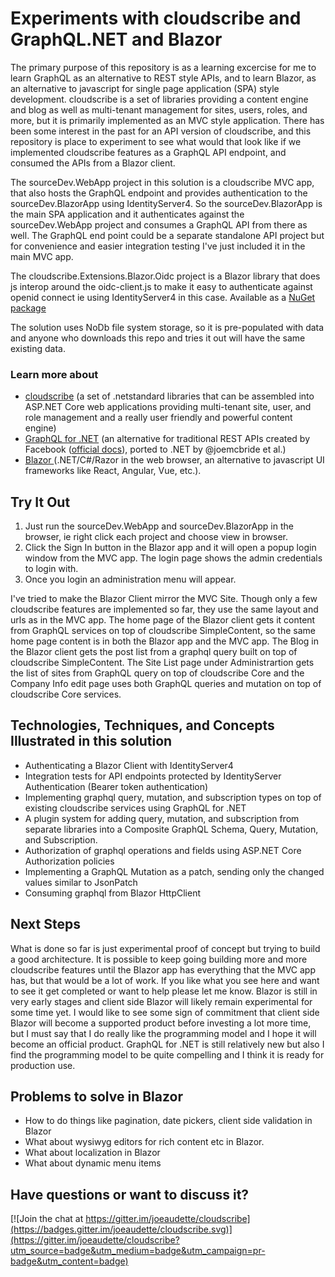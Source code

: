 # Experiments with cloudscribe and GraphQL.NET and Blazor

The primary purpose of this repository is as a learning excercise for me to learn GraphQL as an alternative to REST style APIs, and to learn Blazor, as an alternative to javascript for single page application (SPA) style development. cloudscribe is a set of libraries providing a content engine and blog as well as multi-tenant management for sites, users, roles, and more, but it is primarily implemented as an MVC style application. There has been some interest in the past for an API version of cloudscribe, and this repository is place to experiment to see what would that look like if we implemented cloudscribe features as a GraphQL API endpoint, and consumed the APIs from a Blazor client.

The sourceDev.WebApp project in this solution is a cloudscribe MVC app, that also hosts the GraphQL endpoint and provides authentication to the sourceDev.BlazorApp using IdentityServer4. So the sourceDev.BlazorApp is the main SPA application and it authenticates against the sourceDev.WebApp project and consumes a GraphQL API from there as well. The GraphQL end point could be a separate standalone API project but for convenience and easier integration testing I've just included it in the main MVC app.

The cloudscribe.Extensions.Blazor.Oidc project is a Blazor library that does js interop around the oidc-client.js to make it easy to authenticate against openid connect ie using IdentityServer4 in this case. Available as a [NuGet package](https://www.nuget.org/packages/cloudscribe.Extensions.Blazor.Oidc/)

The solution uses NoDb file system storage, so it is pre-populated with data and anyone who downloads this repo and tries it out will have the same existing data.

### Learn more about

* [cloudscribe](https://www.cloudscribe.com/) (a set of .netstandard libraries that can be assembled into ASP.NET Core web applications providing multi-tenant site, user, and role management and a really user friendly and powerful content engine) 
* [GraphQL for .NET](https://github.com/graphql-dotnet/graphql-dotnet) (an alternative for traditional REST APIs created by Facebook ([official docs](https://graphql.org/learn/)), ported to .NET by @joemcbride et al.)
* [Blazor ](https://blazor.net/) (.NET/C#/Razor in the web browser, an alternative to javascript UI frameworks like React, Angular, Vue, etc.).

## Try It Out

1. Just run the sourceDev.WebApp and sourceDev.BlazorApp in the browser, ie right click each project and choose view in browser.
2. Click the Sign In button in the Blazor app and it will open a popup login window from the MVC app. The login page shows the admin credentials to login with.
3. Once you login an administration menu will appear. 

I've tried to make the Blazor Client mirror the MVC Site. Though only a few cloudscribe features are implemented so far, they use the same layout and urls as in the MVC app. The home page of the Blazor client gets it content from GraphQL services on top of cloudscribe SimpleContent, so the same home page content is in both the Blazor app and the MVC app. The Blog in the Blazor client gets the post list from a graphql query built on top of cloudscribe SimpleContent. The Site List page under Administrartion gets the list of sites from GraphQL query on top of cloudscribe Core and the Company Info edit page uses both GraphQL queries and mutation on top of cloudscribe Core services. 

## Technologies, Techniques, and Concepts Illustrated in this solution

* Authenticating a Blazor Client with IdentityServer4
* Integration tests for API endpoints protected by IdentityServer Authentication (Bearer token authentication)
* Implementing graphql query, mutation, and subscription types on top of existing cloudscribe services using GraphQL for .NET
* A plugin system for adding query, mutation, and subscription from separate libraries into a Composite GraphQL Schema, Query, Mutation, and Subscription.
* Authorization of graphql operations and fields using ASP.NET Core Authorization policies
* Implementing a GraphQL Mutation as a patch, sending only the changed values similar to JsonPatch
* Consuming graphql from Blazor HttpClient

## Next Steps

What is done so far is just experimental proof of concept but trying to build a good architecture. It is possible to keep going building more and more cloudscribe features until the Blazor app has everything that the MVC app has, but that would be a lot of work. If you like what you see here and want to see it get completed or want to help please let me know. Blazor is still in very early stages and client side Blazor will likely remain experimental for some time yet. I would like to see some sign of commitment that client side Blazor will become a supported product before investing a lot more time, but I must say that I do really like the programming model and I hope it will become an official product. GraphQL for .NET is still relatively new but also I find the programming model to be quite compelling and I think it is ready for production use.

## Problems to solve in Blazor

* How to do things like pagination, date pickers, client side validation in Blazor
* What about wysiwyg editors for rich content etc in Blazor. 
* What about localization in Blazor
* What about dynamic menu items


## Have questions or want to discuss it?

[![Join the chat at https://gitter.im/joeaudette/cloudscribe](https://badges.gitter.im/joeaudette/cloudscribe.svg)](https://gitter.im/joeaudette/cloudscribe?utm_source=badge&utm_medium=badge&utm_campaign=pr-badge&utm_content=badge)

